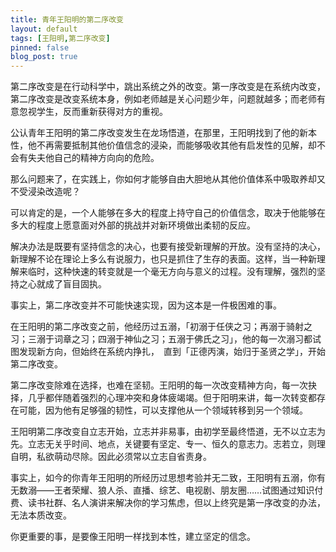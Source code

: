 ```yaml
---
title: 青年王阳明的第二序改变
layout: default
tags: [王阳明,第二序改变]
pinned: false
blog_post: true
---
```



第二序改变是在行动科学中，跳出系统之外的改变。第一序改变是在系统内改变，第二序改变是改变系统本身，例如老师越是关心问题少年，问题就越多；而老师有意忽视学生，反而重新获得对方的重视。

公认青年王阳明的第二序改变发生在龙场悟道，在那里，王阳明找到了他的新本性，他不再需要抵制其他价值信念的浸染，而能够吸收其他有启发性的见解，却不会有失夫他自己的精神方向向的危险。

那么问题来了，在实践上，你如何才能够自由大胆地从其他价值体系中吸取养却又不受浸染改造呢？

可以肯定的是，一个人能够在多大的程度上持守自己的价值信念，取决于他能够在多大的程度上愿意面对外部的挑战并对新环境做出柔韧的反应。

解决办法是既要有坚持信念的决心，也要有接受新理解的开放。没有坚持的决心，新理解不论在理论上多么有说服力，也只是抓住了生存的表面。这样，当一种新理解来临时，这种快速的转变就是一个毫无方向与意义的过程。没有理解，强烈的坚持之心就成了盲目固执。

事实上，第二序改变并不可能快速实现，因为这本是一件极困难的事。

在王阳明的第二序改变之前，他经历过五溺，「初溺于任侠之习；再溺于骑射之习；三溺于词章之习；四溺于神仙之习；五溺于佛氏之习」，他的每一次溺习都试图发现新方向，但始终在系统内挣扎，　直到「正德丙演，始归于圣贤之学」，开始第二序改变。

第二序改变除难在选择，也难在坚韧。王阳明的每一次改变精神方向，每一次抉择，几乎都伴随着强烈的心理冲突和身体疲竭竭。但于阳明来讲，每一次转变都存在可能，因为他有足够强的韧性，可以支撑他从一个领域转移到另一个领域。

王阳明第二序改变自立志开始，立志并非易事，由初学至最终悟道，无不以立志为先。立志无关乎时间、地点，关键要有坚定、专一、恒久的意志力。志若立，则理自明，私欲萌动尽除。因此必须常以立志自省责身。

事实上，如今的你青年王阳明的所经历过思想考验并无二致，王阳明有五溺，你有无数溺——王者荣耀、狼人杀、直播、综艺、电视剧、朋友圈……试图通过知识付费、读书社群、名人演讲来解决你的学习焦虑，但以上终究是第一序改变的办法，无法本质改变。

你更重要的事，是要像王阳明一样找到本性，建立坚定的信念。



